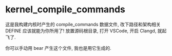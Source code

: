 # kernel_compile_commands

这是我构建内核时产生的 compile_commands 数据文件, 改下路径和架构相关 DEFINE 应该就能为你所用了! 放置源码根目录, 打开 VSCode, 开启 Clangd, 就起飞了.

你可以手动用 bear 产生这个文件, 我也是用它生成的.
